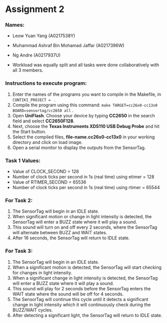 # Assignment 2

### Names:
- Leow Yuan Yang (A0217538Y)
- Muhammad Ashraf Bin Mohamad Jaffar (A0217396W)
- Ng Andre (A0217937U)

- Workload was equally split and all tasks were done collaboratively with all 3 members.

### Instructions to execute program:
1. Enter the names of the programs you want to compile in the Makefile, in `CONTIKI_PROJECT = ` .
2. Compile the program using this command: `make TARGET=cc26x0-cc13x0 BOARD=sensortag/cc2650 all` .
3. Open **UniFlash**. Choose your device by typing **CC2650** in the search field and select **CC2650F128**.
4. Next, choose the **Texas Instruments XDS110 USB Debug Probe** and hit the Start button.
5. Select the compiled files, **file-name.cc26x0-cc13x0** in your working directory and click on load image.
6. Open a serial monitor to display the outputs from the SensorTag.

### Task 1 Values:
- Value of CLOCK_SECOND = 128
- Number of clock ticks per second in 1s (real time) using etimer  = 128
- Value of RTIMER_SECOND = 65536
- Number of clock ticks per second in 1s (real time) using rtimer = 65544

### For Task 2:
1. The SensorTag will begin in an IDLE state.
2. When significant motion or change in light intensity is detected, the SensorTag will enter a BUZZ state where it will play a sound.
3. This sound will turn on and off every 2 seconds, where the SensorTag will alternate between BUZZ and WAIT states.
4. After 16 seconds, the SensorTag will return to IDLE state.

### For Task 3:
1. The SensorTag will begin in an IDLE state.
2. When a significant motion is detected, the SensorTag will start checking for changes in light intensity.
3. When a significant change in light intensity is detected, the SensorTag will enter a BUZZ state where it will play a sound.
4. This sound will play for 2 seconds before the SensorTag enters the WAIT state where the sound will be off for 4 seconds.
5. The SensorTag will continue this cycle until it detects a significant change in light intensity which it will continuously check during the BUZZ/WAIT cycles.
5. After detecting a significant light, the SensorTag will return to IDLE state.



